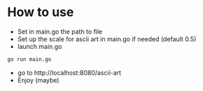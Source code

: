 # How to use
- Set in main.go the path to file
- Set up the scale for ascii art in main.go if needed (default 0.5)
- launch main.go
```bash
go run main.go
```
- go to http://localhost:8080/ascii-art
- Enjoy (maybe)
